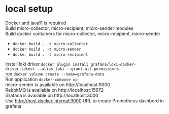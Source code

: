  # local setup
 Docker and java11 is required  
 Build micro-collector, micro-recipient, micro-sender modules     
 Build docker containers for micro-collector, micro-recipient, micro-sender
   - `docker build . -t micro-collector`
   - `docker build . -t micro-sender`
   - `docker build . -t micro-recipient`

 Install loki driver `docker plugin install grafana/loki-docker-driver:latest --alias loki --grant-all-permissions`  
 run `docker volume create --name=grafana-data`  
 Run application `docker-compose up`    
 micro-sender is available on http://localhost:9000    
 RabbitMQ is available on http://localhost:15672    
 Grafana is available on http://localhost:3000  
 Use http://host.docker.internal:9090 URL to create Prometheus dashbord in grafana
